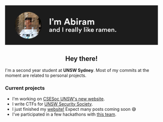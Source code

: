 ![](https://raw.githubusercontent.com/abiramen/abiramen/master/intro.png)
<h2><center>Hey there!</center></h3>
I'm a second year student at <strong>UNSW Sydney</strong>. Most of my commits at the moment are related to personal projects. 
<h3>Current projects</h3>
<ul>
<li>I'm working on <a href = "https://github.com/csesoc/csesoc.unsw.edu.au">CSESoc UNSW's new website</a>.</li>
<li>I write CTFs for <a href = "https://unswsecurity.com">UNSW Security Society</a>.</li>
<li>I just finished my <a href="https://www.abiram.me">website!</a> Expect many posts coming soon 😅</li>
<li>I've participated in a few hackathons with <a href = "https://github.com/cr4sh-0verr1ders/">this team</a>.</li>
</ul>
